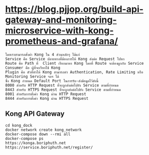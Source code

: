 # https://blog.pjjop.org/build-api-gateway-and-monitoring-microservice-with-kong-prometheus-and-grafana/
```
โดยเราสามารถตั้งค่า Kong ใน 4 ส่วนหลักๆ ได้แก่
Service คือ Service ปลายทางที่ต้องการให้ Kong ส่งต่อ Request ไปหา
Route คือ Path ที่  Client เรียกมาหา Kong โดยที่ Route จะต้องผูกกับ Service
Consumer คือ ผู้ที่จะเรียกใช้ Kong
Plugin คือ ตัวที่ทำให้ Kong สามารถทำ Authentication, Rate Limiting หรือ Monitoring Service ฯลฯ ได้
ซึ่ง Kong กำหนด Default Port ในการรับ-ส่งข้อมูลไว้ดังนี้
8000 สำหรับ HTTP Request ที่จะถูกส่งต่อไปยัง Service ตามที่กำหนด
8443 สำหรับ HTTPS Request ที่จะถูกส่งต่อไปยัง Service ตามที่กำหนด
8001 สำหรับการตั้งค่า Kong ผ่าน HTTP Request
8444 สำหรับการตั้งค่า Kong ผ่าน HTTPS Request
```

## Kong API Gateway
```
cd kong_dock
docker network create kong_network
docker-compose down --rmi all
docker-compose ps
https://konga.boriphuth.net
https://service.boriphuth.net/register/
```

